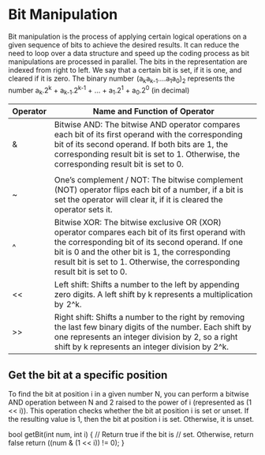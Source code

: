 # Bit Manipulation
Bit manipulation is the process of applying certain logical operations on a given sequence of bits to achieve the desired results. It can reduce the need to loop over a data structure and speed up the coding process as bit manipulations are processed in parallel.
The bits in the representation are indexed from right to left. 
We say that a certain bit is set, if it is one, and cleared if it is zero.
The binary number  (a<sub>k</sub>a<sub>k-1</sub>....a<sub>1</sub>a<sub>0</sub>)<sub>2</sub> represents the number 
	a<sub>k</sub>.2<sup>k</sup> + a<sub>k-1</sub>.2<sup>k-1</sup> + ... + a<sub>1</sub>.2<sup>1</sup> + a<sub>0</sub>.2<sup>0</sup> (in decimal)

| Operator | Name and Function of Operator | 
| -------- | ----------------------------- |
| & | Bitwise AND: The bitwise AND operator compares each bit of its first operand with the corresponding bit of its second operand. If both bits are 1, the corresponding result bit is set to 1. Otherwise, the corresponding result bit is set to 0. |
| | | Bitwise OR: The bitwise inclusive OR operator compares each bit of its first operand with the corresponding bit of its second operand. If one of the two bits is 1, the corresponding result bit is set to 1. Otherwise, the corresponding result bit is set to 0. |
| ~ | One’s complement / NOT: The bitwise complement (NOT) operator flips each bit of a number, if a bit is set the operator will clear it, if it is cleared the operator sets it. |
| ^ | Bitwise XOR: The bitwise exclusive OR (XOR) operator compares each bit of its first operand with the corresponding bit of its second operand. If one bit is 0 and the other bit is 1, the corresponding result bit is set to 1. Otherwise, the corresponding result bit is set to 0. |
| << | Left shift: Shifts a number to the left by appending zero digits. A left shift by k represents a multiplication by  2^k. |
| >> | Right shift: Shifts a number to the right by removing the last few binary digits of the number. Each shift by one represents an integer division by 2, so a right shift by k represents an integer division by 2^k. |

## Get the bit at a specific position
To find the bit at position i in a given number N, you can perform a bitwise AND operation between N and 2 raised to the power of i (represented as (1 << i)). This operation checks whether the bit at position i is set or unset. If the resulting value is 1, then the bit at position i is set. Otherwise, it is unset.

bool getBit(int num, int i)
{
    // Return true if the bit is
    // set. Otherwise, return false
    return ((num & (1 << i)) != 0);
}

